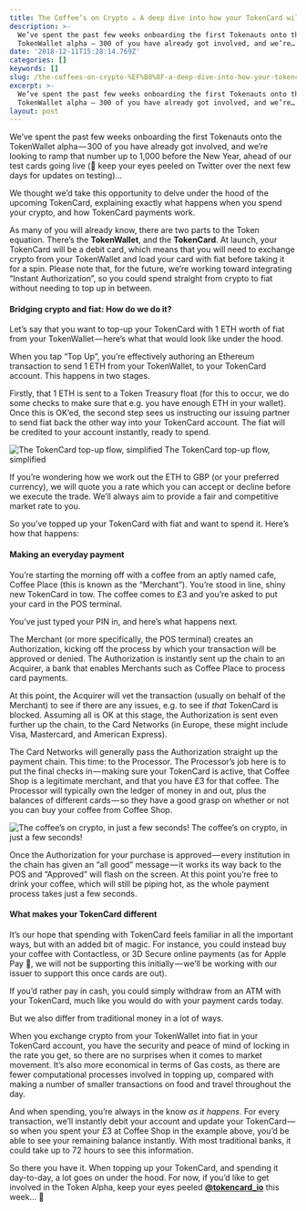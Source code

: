 ```yaml
---
title: The Coffee’s on Crypto ☕️ A deep dive into how your TokenCard will work
description: >-
  We’ve spent the past few weeks onboarding the first Tokenauts onto the
  TokenWallet alpha — 300 of you have already got involved, and we’re…
date: '2018-12-11T15:28:14.769Z'
categories: []
keywords: []
slug: /the-coffees-on-crypto-%EF%B8%8F-a-deep-dive-into-how-your-tokencard-will-work
excerpt: >-
  We’ve spent the past few weeks onboarding the first Tokenauts onto the
  TokenWallet alpha — 300 of you have already got involved, and we’re…
layout: post
---
```


We’ve spent the past few weeks onboarding the first Tokenauts onto the TokenWallet alpha — 300 of you have already got involved, and we’re looking to ramp that number up to 1,000 before the New Year, ahead of our test cards going live (🔌 keep your eyes peeled on Twitter over the next few days for updates on testing)…

We thought we’d take this opportunity to delve under the hood of the upcoming TokenCard, explaining exactly what happens when you spend your crypto, and how TokenCard payments work.

As many of you will already know, there are two parts to the Token equation. There’s the **TokenWallet**, and the **TokenCard**. At launch, your TokenCard will be a debit card, which means that you will need to exchange crypto from your TokenWallet and load your card with fiat before taking it for a spin. Please note that, for the future, we’re working toward integrating “Instant Authorization”, so you could spend straight from crypto to fiat without needing to top up in between.

#### Bridging crypto and fiat: How do we do it?

Let’s say that you want to top-up your TokenCard with 1 ETH worth of fiat from your TokenWallet — here’s what that would look like under the hood.

When you tap “Top Up”, you’re effectively authoring an Ethereum transaction to send 1 ETH from your TokenWallet, to your TokenCard account. This happens in two stages.

Firstly, that 1 ETH is sent to a Token Treasury float (for this to occur, we do some checks to make sure that e.g. you have enough ETH in your wallet). Once this is OK’ed, the second step sees us instructing our issuing partner to send fiat back the other way into your TokenCard account. The fiat will be credited to your account instantly, ready to spend.

![The TokenCard top-up flow, simplified](images/1__5EJSGKCd__er__RiIzv__yodg.png)
The TokenCard top-up flow, simplified

If you’re wondering how we work out the ETH to GBP (or your preferred currency), we will quote you a rate which you can accept or decline before we execute the trade. We’ll always aim to provide a fair and competitive market rate to you.

So you’ve topped up your TokenCard with fiat and want to spend it. Here’s how that happens:

#### Making an everyday payment

You’re starting the morning off with a coffee from an aptly named cafe, Coffee Place (this is known as the “Merchant”). You’re stood in line, shiny new TokenCard in tow. The coffee comes to £3 and you’re asked to put your card in the POS terminal.

You’ve just typed your PIN in, and here’s what happens next.

The Merchant (or more specifically, the POS terminal) creates an Authorization, kicking off the process by which your transaction will be approved or denied. The Authorization is instantly sent up the chain to an Acquirer, a bank that enables Merchants such as Coffee Place to process card payments.

At this point, the Acquirer will vet the transaction (usually on behalf of the Merchant) to see if there are any issues, e.g. to see if _that_ TokenCard is blocked. Assuming all is OK at this stage, the Authorization is sent even further up the chain, to the Card Networks (in Europe, these might include Visa, Mastercard, and American Express).

The Card Networks will generally pass the Authorization straight up the payment chain. This time: to the Processor. The Processor’s job here is to put the final checks in — making sure your TokenCard is active, that Coffee Shop is a legitimate merchant, and that you have £3 for that coffee. The Processor will typically own the ledger of money in and out, plus the balances of different cards — so they have a good grasp on whether or not you can buy your coffee from Coffee Shop.

![The coffee’s on crypto, in just a few seconds!](images/1__Ila4As2qP6r1djon1W3m5Q.gif)
The coffee’s on crypto, in just a few seconds!

Once the Authorization for your purchase is approved — every institution in the chain has given an “all good” message — it works its way back to the POS and “Approved” will flash on the screen. At this point you’re free to drink your coffee, which will still be piping hot, as the whole payment process takes just a few seconds.

#### What makes your TokenCard different

It’s our hope that spending with TokenCard feels familiar in all the important ways, but with an added bit of magic. For instance, you could instead buy your coffee with Contactless, or 3D Secure online payments (as for Apple Pay 🍎, we will not be supporting this initially — we’ll be working with our issuer to support this once cards are out).

If you’d rather pay in cash, you could simply withdraw from an ATM with your TokenCard, much like you would do with your payment cards today.

But we also differ from traditional money in a lot of ways.

When you exchange crypto from your TokenWallet into fiat in your TokenCard account, you have the security and peace of mind of locking in the rate you get, so there are no surprises when it comes to market movement. It’s also more economical in terms of Gas costs, as there are fewer computational processes involved in topping up, compared with making a number of smaller transactions on food and travel throughout the day.

And when spending, you’re always in the know _as it happens_. For every transaction, we’ll instantly debit your account and update your TokenCard — so when you spent your £3 at Coffee Shop in the example above, you’d be able to see your remaining balance instantly. With most traditional banks, it could take up to 72 hours to see this information.

So there you have it. When topping up your TokenCard, and spending it day-to-day, a lot goes on under the hood. For now, if you’d like to get involved in the Token Alpha, keep your eyes peeled [**@tokencard\_io**](https://twitter.com/tokencard_io) this week… 👀